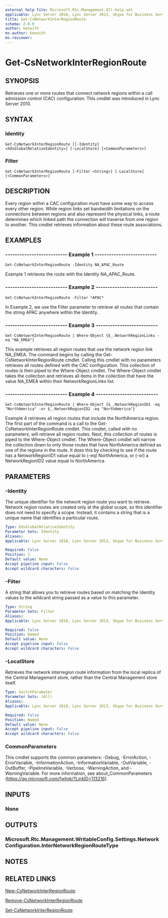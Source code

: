 ```yaml
---
external help file: Microsoft.Rtc.Management.dll-help.xml
applicable: Lync Server 2010, Lync Server 2013, Skype for Business Server 2015, Skype for Business Server 2019
title: Get-CsNetworkInterRegionRoute
schema: 2.0.0
author: kenwith
ms.author: kenwith
ms.reviewer:
---
```


# Get-CsNetworkInterRegionRoute

## SYNOPSIS
Retrieves one or more routes that connect network regions within a call admission control (CAC) configuration.
This cmdlet was introduced in Lync Server 2010.


## SYNTAX

### Identity
```
Get-CsNetworkInterRegionRoute [[-Identity] <XdsGlobalRelativeIdentity>] [-LocalStore] [<CommonParameters>]
```

### Filter
```
Get-CsNetworkInterRegionRoute [-Filter <String>] [-LocalStore] [<CommonParameters>]
```

## DESCRIPTION
Every region within a CAC configuration must have some way to access every other region.
While region links set bandwidth limitations on the connections between regions and also represent the physical links, a route determines which linked path the connection will traverse from one region to another.
This cmdlet retrieves information about these route associations.


## EXAMPLES

### -------------------------- Example 1 --------------------------
```
Get-CsNetworkInterRegionRoute -Identity NA_APAC_Route
```

Example 1 retrieves the route with the Identity NA_APAC_Route.

### -------------------------- Example 2 --------------------------
```
Get-CsNetworkInterRegionRoute -Filter *APAC*
```

In Example 2, we use the Filter parameter to retrieve all routes that contain the string APAC anywhere within the Identity.

### -------------------------- Example 3 --------------------------
```
Get-CsNetworkInterRegionRoute | Where-Object {$_.NetworkRegionLinks -eq "NA_EMEA"}
```

This example retrieves all region routes that use the network region link NA_EMEA.
The command begins by calling the Get-CsNetworkInterRegionRoute cmdlet.
Calling this cmdlet with no parameters retrieves all routes defined with the CAC configuration.
This collection of routes is then piped to the Where-Object cmdlet.
The Where-Object cmdlet takes the collection and retrieves all items in the collection that have the value NA_EMEA within their NetworkRegionLinks list.

### -------------------------- Example 4 --------------------------
```
Get-CsNetworkInterRegionRoute | Where-Object {$_.NetworkRegionID1 -eq "NorthAmerica" -or $_.NetworkRegionID2 -eq "NorthAmerica"}
```

Example 4 retrieves all region routes that include the NorthAmerica region.
The first part of the command is a call to the Get-CsNetworkInterRegionRoute cmdlet.
This cmdlet, called with no parameters, will retrieve all region routes.
Next, this collection of routes is piped to the Where-Object cmdlet.
The Where-Object cmdlet will narrow the collection down to only those routes that have NorthAmerica defined as one of the regions in the route.
It does this by checking to see if the route has a NetworkRegionID1 value equal to (-eq) NorthAmerica, or (-or) a NetworkRegionID2 value equal to NorthAmerica.


## PARAMETERS

### -Identity
The unique identifier for the network region route you want to retrieve.
Network region routes are created only at the global scope, so this identifier does not need to specify a scope.
Instead, it contains a string that is a unique name that identifies a particular route.

```yaml
Type: XdsGlobalRelativeIdentity
Parameter Sets: Identity
Aliases: 
Applicable: Lync Server 2010, Lync Server 2013, Skype for Business Server 2015, Skype for Business Server 2019

Required: False
Position: 2
Default value: None
Accept pipeline input: False
Accept wildcard characters: False
```

### -Filter
A string that allows you to retrieve routes based on matching the Identity values to the wildcard string passed as a value to this parameter.

```yaml
Type: String
Parameter Sets: Filter
Aliases: 
Applicable: Lync Server 2010, Lync Server 2013, Skype for Business Server 2015, Skype for Business Server 2019

Required: False
Position: Named
Default value: None
Accept pipeline input: False
Accept wildcard characters: False
```

### -LocalStore
Retrieves the network interregion route information from the local replica of the Central Management store, rather than the Central Management store itself.

```yaml
Type: SwitchParameter
Parameter Sets: (All)
Aliases: 
Applicable: Lync Server 2010, Lync Server 2013, Skype for Business Server 2015, Skype for Business Server 2019

Required: False
Position: Named
Default value: None
Accept pipeline input: False
Accept wildcard characters: False
```

### CommonParameters
This cmdlet supports the common parameters: -Debug, -ErrorAction, -ErrorVariable, -InformationAction, -InformationVariable, -OutVariable, -OutBuffer, -PipelineVariable, -Verbose, -WarningAction, and -WarningVariable. For more information, see about_CommonParameters (https://go.microsoft.com/fwlink/?LinkID=113216).


## INPUTS

### None


## OUTPUTS

### Microsoft.Rtc.Management.WritableConfig.Settings.NetworkConfiguration.InterNetworkRegionRouteType


## NOTES


## RELATED LINKS

[New-CsNetworkInterRegionRoute](New-CsNetworkInterRegionRoute.md)

[Remove-CsNetworkInterRegionRoute](Remove-CsNetworkInterRegionRoute.md)

[Set-CsNetworkInterRegionRoute](Set-CsNetworkInterRegionRoute.md)

